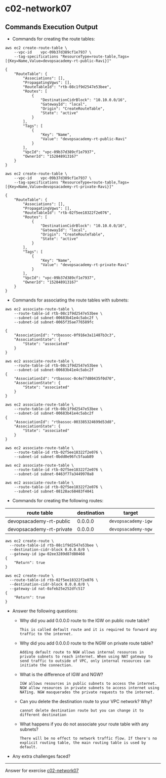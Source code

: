 # c02-network07

## Commands Execution Output

- Commands for creating the route tables:
```
aws ec2 create-route-table \
    --vpc-id 	vpc-09b37d389cf1e7937 \
    --tag-specifications "ResourceType=route-table,Tags=[{Key=Name,Value=devopsacademy-rt-public-Ravi}]"

{
    "RouteTable": {
        "Associations": [],
        "PropagatingVgws": [],
        "RouteTableId": "rtb-08c1f9d2547e53bee",
        "Routes": [
            {
                "DestinationCidrBlock": "10.10.0.0/16",
                "GatewayId": "local",
                "Origin": "CreateRouteTable",
                "State": "active"
            }
        ],
        "Tags": [
            {
                "Key": "Name",
                "Value": "devopsacademy-rt-public-Ravi"
            }
        ],
        "VpcId": "vpc-09b37d389cf1e7937",
        "OwnerId": "152848913167"
    }
}

aws ec2 create-route-table \
    --vpc-id 	vpc-09b37d389cf1e7937 \
    --tag-specifications "ResourceType=route-table,Tags=[{Key=Name,Value=devopsacademy-rt-private-Ravi}]"

{
    "RouteTable": {
        "Associations": [],
        "PropagatingVgws": [],
        "RouteTableId": "rtb-02f5ee18322f2e076",
        "Routes": [
            {
                "DestinationCidrBlock": "10.10.0.0/16",
                "GatewayId": "local",
                "Origin": "CreateRouteTable",
                "State": "active"
            }
        ],
        "Tags": [
            {
                "Key": "Name",
                "Value": "devopsacademy-rt-private-Ravi"
            }
        ],
        "VpcId": "vpc-09b37d389cf1e7937",
        "OwnerId": "152848913167"
    }
}

```

- Commands for associating the route tables with subnets:
```
aws ec2 associate-route-table \
    --route-table-id rtb-08c1f9d2547e53bee \
    --subnet-id subnet-00683b41e4c5abc2f \
    --subnet-id subnet-0065f35ae776589fc

{
    "AssociationId": "rtbassoc-0f916e3a11487b3c3",
    "AssociationState": {
        "State": "associated"
    }
}

aws ec2 associate-route-table \
    --route-table-id rtb-08c1f9d2547e53bee \
    --subnet-id subnet-00683b41e4c5abc2f
{
    "AssociationId": "rtbassoc-0c4e77d80435f0d70",
    "AssociationState": {
        "State": "associated"
    }
}

aws ec2 associate-route-table \
    --route-table-id rtb-08c1f9d2547e53bee \
    --subnet-id subnet-00683b41e4c5abc2f
{
    "AssociationId": "rtbassoc-003385324699d53d8",
    "AssociationState": {
        "State": "associated"
    }
}

aws ec2 associate-route-table \
    --route-table-id rtb-02f5ee18322f2e076 \
    --subnet-id subnet-0bdd0e96fc5faab89

aws ec2 associate-route-table \
    --route-table-id rtb-02f5ee18322f2e076 \
    --subnet-id subnet-0463f77a3449970a8

aws ec2 associate-route-table \
    --route-table-id rtb-02f5ee18322f2e076 \
    --subnet-id subnet-08128ac68483f4041
```

- Commands for creating the following routes:

|route table|destination|target|
|-|-|-|
|devopsacademy-rt-public|0.0.0.0|`devopsacademy-igw`|
|devopsacademy-rt-private|0.0.0.0|`devopsacademy-ngw`|

```
aws ec2 create-route \
  --route-table-id rtb-08c1f9d2547e53bee \
  --destination-cidr-block 0.0.0.0/0 \
  --gateway-id igw-02ee3289d87d80468
{
    "Return": true
}

aws ec2 create-route \
  --route-table-id rtb-02f5ee18322f2e076 \
  --destination-cidr-block 0.0.0.0/0 \
  --gateway-id nat-0afeb25e252dfc517
{
    "Return": true
}
```

- Answer the following questions:
  - Why did you add 0.0.0.0 route to the IGW on public route table?
    ```
    This is called default route and it is required to forward any traffic to the internet.
    ```

  - Why did you add 0.0.0.0 route to the NGW on private route table?
    ```
    Adding default route to NGW allows internal resources in private subnets to reach internet. When using NAT gateway to send traffic to outside of VPC, only internal resources can initiate the connection. 
    ```
    
  - What is the difference of IGW and NGW?
    ```
    IGW allows resources in public subnets to access the internet. NGW allow resources in private subnets to access internet using NATing. NGW masquerades the private requests to the internet.
    ```
    
  - Can you delete the destination route to your VPC network? Why?
    ```
    cannot delete destination route but you can change it to different destination
    ```
    
  - What happens if you do not associate your route table with any subnets?
    ```
    There will be no effect to network traffic flow. If there's no explicit routing table, the main routing table is used by default. 
    ```


- Any extra challenges faced?


<!-- Don't change anything below this point-->
***
Answer for exercise [c02-network07](https://github.com/devopsacademyau/academy/blob/477b00517edd51ed2e46038ec310d324a0d3f252/classes/02class/exercises/c02-network07/README.md)